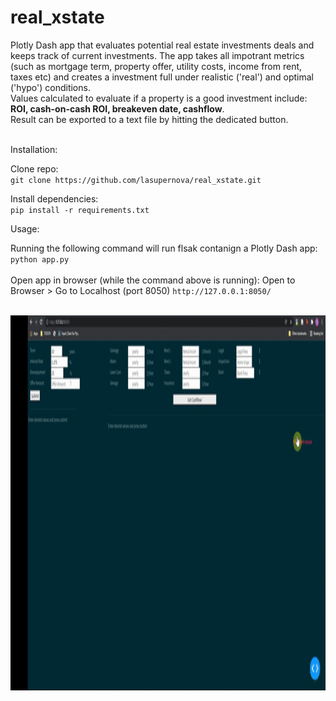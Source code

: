 # real_xstate
Plotly Dash app that evaluates potential real estate investments deals and keeps track of current investments.
The app takes all impotrant metrics (such as mortgage term, property offer, utility costs, income from rent, taxes etc) and creates a investment full under realistic  ('real') and optimal ('hypo') conditions.<br>
Values calculated to evaluate if a property is a good investment include: __ROI, cash-on-cash ROI, breakeven date, cashflow__.<br>
Result can be exported to a text file by hitting the dedicated button.
<br><br>

Installation:<br>

Clone repo: <br>
`git clone https://github.com/lasupernova/real_xstate.git`

Install dependencies:<br>
`pip install -r requirements.txt`

Usage:<br>

Running the following command will run flsak contanign a Plotly Dash app:
`python app.py`
<br><br>
Open app in browser (while the command above is running):
Open to Browser > Go to Localhost (port 8050) `http://127.0.0.1:8050/`
<br><br>

<img alt="User Input Process" title="Date Dec 5th 2021" src="static/demo/realXstate_evaluationPage.gif" width="1200" height="600">
